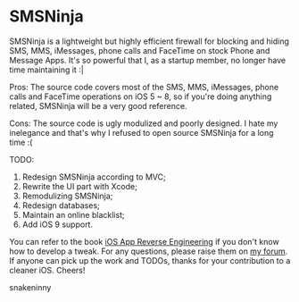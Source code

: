 # SMSNinja
SMSNinja is a lightweight but highly efficient firewall for blocking and hiding SMS, MMS, iMessages, phone calls and FaceTime on stock Phone and Message Apps. It's so powerful that I, as a startup member, no longer have time maintaining it :|

Pros:
The source code covers most of the SMS, MMS, iMessages, phone calls and FaceTime operations on iOS 5 ~ 8, so if you're doing anything related, SMSNinja will be a very good reference.

Cons:
The source code is ugly modulized and poorly designed. I hate my inelegance and that's why I refused to open source SMSNinja for a long time :(

TODO:
1. Redesign SMSNinja according to MVC;
2. Rewrite the UI part with Xcode;
3. Remodulizing SMSNinja;
4. Redesign databases;
5. Maintain an online blacklist;
6. Add iOS 9 support.

You can refer to the book [iOS App Reverse Engineering](https://github.com/iosre/iOSAppReverseEngineering) if you don't know how to develop a tweak.
For any questions, please raise them on [my forum](http://iosre.com).
If anyone can pick up the work and TODOs, thanks for your contribution to a cleaner iOS. Cheers!

snakeninny
